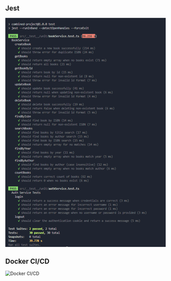 ## Jest
![Jest](https://github.com/rrdentin/task5-productzilla/blob/main/src/assets/jest1.png)
## Docker CI/CD
![Docker CI/CD](https://github.com/rrdentin/task5-productzilla/actions/workflows/main.yml/badge.svg)
